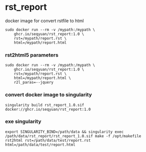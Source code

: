# rst_report
docker image for convert rstfile to html

```shell
sudo docker run --rm -v /mypath:/mypath \
	ghcr.io/seqyuan/rst_report:1.0 \
	rst=/mypath/report.rst \
	html=/mypath/report.html
```

### rst2html5 parameters
```shell
sudo docker run --rm -v /mypath:/mypath \
	ghcr.io/seqyuan/rst_report:1.0 \
	rst=/mypath/report.rst \
	html=/mypath/report.html \
	r2l_paras=--jquery
```

### convert docker image to singularity
```shell
singularity build rst_report_1.0.sif docker://ghcr.io/seqyuan/rst_report:1.0
```
### exe singularity

```shell
export SINGULARITY_BIND=/path/data && singularity exec /path/data/rst_report/rst_report_1.0.sif make -f /opt/makefile rst2html rst=/path/data/test/report.rst html=/path/data/test/report.html
```
